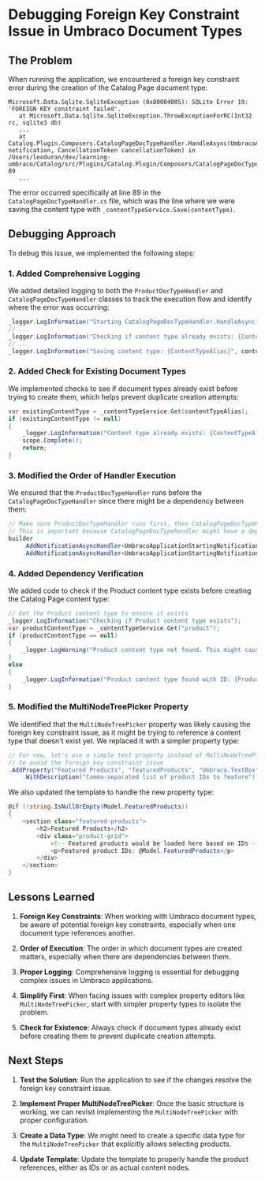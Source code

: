 # Debugging Foreign Key Constraint Issue in Umbraco Document Types

## The Problem

When running the application, we encountered a foreign key constraint error during the creation of the Catalog Page document type:

```
Microsoft.Data.Sqlite.SqliteException (0x80004005): SQLite Error 19: 'FOREIGN KEY constraint failed'.
   at Microsoft.Data.Sqlite.SqliteException.ThrowExceptionForRC(Int32 rc, sqlite3 db)
   ...
   at Catalog.Plugin.Composers.CatalogPageDocTypeHandler.HandleAsync(UmbracoApplicationStartingNotification notification, CancellationToken cancellationToken) in /Users/leoduran/dev/learning-umbraco/Catalog/src/Plugins/Catalog.Plugin/Composers/CatalogPageDocTypeHandler.cs:line 89
   ...
```

The error occurred specifically at line 89 in the `CatalogPageDocTypeHandler.cs` file, which was the line where we were saving the content type with `_contentTypeService.Save(contentType)`.

## Debugging Approach

To debug this issue, we implemented the following steps:

### 1. Added Comprehensive Logging

We added detailed logging to both the `ProductDocTypeHandler` and `CatalogPageDocTypeHandler` classes to track the execution flow and identify where the error was occurring:

```csharp
_logger.LogInformation("Starting CatalogPageDocTypeHandler.HandleAsync");
// ...
_logger.LogInformation("Checking if content type already exists: {ContentTypeAlias}", contentTypeAlias);
// ...
_logger.LogInformation("Saving content type: {ContentTypeAlias}", contentTypeAlias);
```

### 2. Added Check for Existing Document Types

We implemented checks to see if document types already exist before trying to create them, which helps prevent duplicate creation attempts:

```csharp
var existingContentType = _contentTypeService.Get(contentTypeAlias);
if (existingContentType != null)
{
    _logger.LogInformation("Content type already exists: {ContentTypeAlias}, ID: {ContentTypeId}", contentTypeAlias, existingContentType.Id);
    scope.Complete();
    return;
}
```

### 3. Modified the Order of Handler Execution

We ensured that the `ProductDocTypeHandler` runs before the `CatalogPageDocTypeHandler` since there might be a dependency between them:

```csharp
// Make sure ProductDocTypeHandler runs first, then CatalogPageDocTypeHandler
// This is important because CatalogPageDocTypeHandler might have a dependency on the Product document type
builder
    .AddNotificationAsyncHandler<UmbracoApplicationStartingNotification, ProductDocTypeHandler>()
    .AddNotificationAsyncHandler<UmbracoApplicationStartingNotification, CatalogPageDocTypeHandler>();
```

### 4. Added Dependency Verification

We added code to check if the Product content type exists before creating the Catalog Page content type:

```csharp
// Get the Product content type to ensure it exists
_logger.LogInformation("Checking if Product content type exists");
var productContentType = _contentTypeService.Get("product");
if (productContentType == null)
{
    _logger.LogWarning("Product content type not found. This might cause issues with the MultiNodeTreePicker.");
}
else
{
    _logger.LogInformation("Product content type found with ID: {ProductContentTypeId}", productContentType.Id);
}
```

### 5. Modified the MultiNodeTreePicker Property

We identified that the `MultiNodeTreePicker` property was likely causing the foreign key constraint issue, as it might be trying to reference a content type that doesn't exist yet. We replaced it with a simpler property type:

```csharp
// For now, let's use a simple text property instead of MultiNodeTreePicker
// to avoid the foreign key constraint issue
.AddProperty("Featured Products", "featuredProducts", "Umbraco.TextBox", property => property
    .WithDescription("Comma-separated list of product IDs to feature"))
```

We also updated the template to handle the new property type:

```csharp
@if (!string.IsNullOrEmpty(Model.FeaturedProducts))
{
    <section class="featured-products">
        <h2>Featured Products</h2>
        <div class="product-grid">
            <!-- Featured products would be loaded here based on IDs -->
            <p>Featured product IDs: @Model.FeaturedProducts</p>
        </div>
    </section>
}
```

## Lessons Learned

1. **Foreign Key Constraints**: When working with Umbraco document types, be aware of potential foreign key constraints, especially when one document type references another.

2. **Order of Execution**: The order in which document types are created matters, especially when there are dependencies between them.

3. **Proper Logging**: Comprehensive logging is essential for debugging complex issues in Umbraco applications.

4. **Simplify First**: When facing issues with complex property editors like `MultiNodeTreePicker`, start with simpler property types to isolate the problem.

5. **Check for Existence**: Always check if document types already exist before creating them to prevent duplicate creation attempts.

## Next Steps

1. **Test the Solution**: Run the application to see if the changes resolve the foreign key constraint issue.

2. **Implement Proper MultiNodeTreePicker**: Once the basic structure is working, we can revisit implementing the `MultiNodeTreePicker` with proper configuration.

3. **Create a Data Type**: We might need to create a specific data type for the `MultiNodeTreePicker` that explicitly allows selecting products.

4. **Update Template**: Update the template to properly handle the product references, either as IDs or as actual content nodes. 